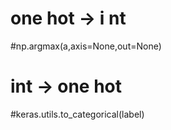 # one hot  ->  i  nt
#np.argmax(a,axis=None,out=None)
#    int   ->   one hot
#keras.utils.to_categorical(label)

